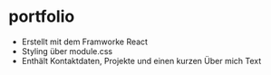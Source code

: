 # portfolio
- Erstellt mit dem Framworke React
- Styling über module.css
- Enthält Kontaktdaten, Projekte und einen kurzen Über mich Text
